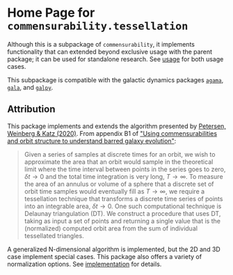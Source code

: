# Home Page for `commensurability.tessellation`

Although this is a subpackage of `commensurability`, it implements functionality that can extended beyond exclusive usage
with the parent package; it can be used for standalone research.
See [usage](usage/index.md) for both usage cases.

This subpackage is compatible with the galactic dynamics packages [`agama`](https://github.com/GalacticDynamics-Oxford/Agama), [`gala`](https://gala-astro.readthedocs.io/en/latest/), and [`galpy`](https://docs.galpy.org/en/latest/).

## Attribution

This package implements and extends the algorithm presented by [Petersen, Weinberg & Katz (2020)](https://academic.oup.com/mnras/article/500/1/838/5925365).
From appendix B1 of ["Using commensurabilities and orbit structure to understand barred galaxy evolution"](https://academic.oup.com/mnras/article/500/1/838/5925365):

> Given a series of samples at discrete times for an orbit, we wish to approximate the area that an orbit would sample in the theoretical limit where the time interval between points in the series goes to zero, $\delta t \to 0$ and the total time integration is very long, $T \to \infty$.
> To measure the area of an annulus or volume of a sphere that a discrete set of orbit time samples would eventually fill as $T \to \infty$, we require a tessellation technique that transforms a discrete time series of points into an integrable area, $\delta t \to 0$.
> One such computational technique is Delaunay triangulation (DT).
> We construct a procedure that uses DT, taking as input a set of points and returning a single value that is the (normalized) computed orbit area from the sum of individual tessellated triangles.

A generalized N-dimensional algorithm is implemented, but the 2D and 3D case implement special cases.
This package also offers a variety of normalization options.
See [implementation](implementation.md) for details.
